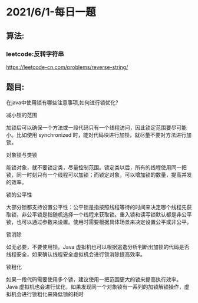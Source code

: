 # 2021/6/1-每日一题

## 算法:
### leetcode:反转字符串
https://leetcode-cn.com/problems/reverse-string/

## 题目:
在java中使用锁有哪些注意事项,如何进行锁优化?


减小锁的范围

加锁后可以确保一个方法或一段代码只有一个线程访问，因此锁定范围要尽可能小。比如使用 synchronized 时，能对代码块进行加锁，就尽量不要对方法进行加锁。



对象锁与类锁

能锁对象，就不要锁定类，尽量控制范围。锁定类以后，所有的线程使用同一把锁，同一时刻只有一个线程可以加锁；而锁定对象，可以增加锁的数量，提高并发的效率。



锁的公平性

大部分锁都支持设置公平性：公平锁是指按照线程等待的时间来决定哪个线程先获取锁，非公平锁是指随机选择一个线程来获取锁。重入锁和读写锁默认都是非公平锁，也可以通过参数来设置。使用时需要根据具体场景来决定设置公平或非公平。



锁消除

如无必要，不要使用锁。Java 虚拟机也可以根据逃逸分析判断出加锁的代码是否线程安全，如果确认线程安全虚拟机会进行锁消除提高效率。



锁粗化

如果一段代码需要使用多个锁，建议使用一把范围更大的锁来提高执行效率。Java 虚拟机也会进行优化，如果发现同一个对象锁有一系列的加锁解锁操作，虚拟机会进行锁粗化来降低锁的耗时